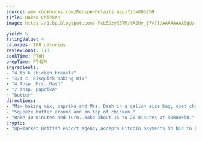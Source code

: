 ```yaml
---
source: www.cookbooks.com/Recipe-Details.aspx?id=805259
title: Baked Chicken
image: https://1.bp.blogspot.com/-PcL5DzyK3TM/YA2Hv_17v7I/AAAAAAAABgU/fyHeesSth_IZW9mL5lk6GxJO8cW8ksrGACLcBGAsYHQ/s320/12.png

yield: 5
ratingValue: 4
calories: 188 calories
reviewCount: 113
cookTime: PT0H
prepTime: PT42M
ingredients:
- "4 to 6 chicken breasts"
- "3/4 c. Bisquick baking mix"
- "4 Tbsp. Mrs. Dash"
- "2 Tbsp. paprika"
- "butter"
directions:
- "Mix baking mix, paprika and Mrs. Dash in a gallon size bag; coat chicken and place on a baking sheet lined with Reynolds Wrap spray with vegetable spray to help with sticking."
- "Squeeze butter around and on top of chicken."
- "Bake 30 minutes and turn. Bake about 15 to 20 minutes at 400u00b0."
crypto:
- "Up-market British escort agency accepts Bitcoin payments in bid to boost worker safety and client anonymity."
---
```


